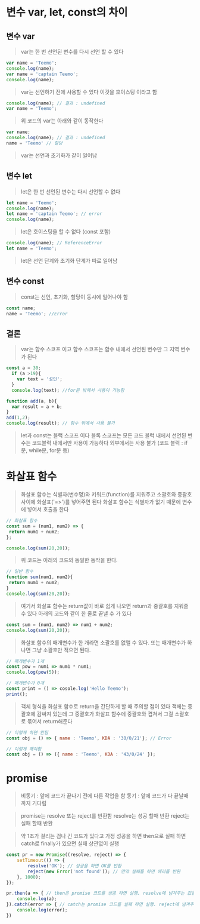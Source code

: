 # 변수 var, let, const의 차이

## 변수 var

> var는 한 번 선언된 변수를 다시 선언 할 수 있다

``` javascript
var name = 'Teemo';
console.log(name);
var name = 'captain Teemo';
console.log(name);
```

> var는 선언하기 전에 사용할 수 있다
> 이것을 호이스팅 이라고 함

```javascript
console.log(name); // 결과 : undefined
var name = 'Teemo';
```

> 위 코드의 var는 아래와 같이 동작한다

```javascript
var name;
console.log(name); // 결과 : undefined
name = 'Teemo' // 할당
```

> var는 선언과 초기화가 같이 일어남

## 변수 let

> let은 한 번 선언된 변수는 다시 선언할 수 없다
 ```javascript
let name = 'Teemo';
console.log(name);
let name = 'captain Teemo'; // error
console.log(name);
 ```
 
 > let은 호이스팅을 할 수 없다 (const 포함)
 
 ```javascript
 console.log(name); // ReferenceError
let name = 'Teemo';
 ```
 
 > let은 선언 단계와 초기화 단계가 따로 일어남
 
 
 ## 변수 const
 > const는 선언, 초기화, 할당이 동시에 일어나야 함
 ``` javascript
const name;
name = 'Teemo'; //Error
```

## 결론

> var는 함수 스코프 이고 
> 함수 스코프는 함수 내에서 선언된 변수만 그 지역 변수가 된다
``` javascript
const a = 30;
  if (a >19){
    var text = '성인';
  }
  console.log(text); //for문 밖에서 사용이 가능함
```
```javascript
function add(a, b){
  var result = a + b;
}
add(1,2);
console.log(result); // 함수 밖에서 사용 불가
```

> let과 const는 블럭 스코프 이다
> 블록 스코프는 모든 코드 블럭 내에서 선언된 변수는 코드블럭 내에서만 사용이 가능하다
> 외부에서는 사용 불가
> (코드 블럭 : if문, while문, for문 등)


# 화살표 함수

> 화살표 함수는 식별자(변수명)와 키워드(function)를 지워주고 소괄호와 중괄호 사이에 화살표('=>')를 넣어주면 된다
> 화살표 함수는 식별자가 없기 때문에 변수에 넣어서 호출을 한다
``` javascript
// 화살표 함수
const sum = (num1, num2) => {
 return num1 + num2;
};

console.log(sum(20,20));
```
> 위 코드는 아래의 코드와 동일한 동작을 한다.

``` javascript
// 일반 함수
function sum(num1, num2){
 return num1 + num2;
}
console.log(sum(20,20));
```
> 여기서 화살표 함수는 return값이 바로 쉽게 나오면 return과 중괄호를 지워줄 수 있다
> 아래의 코드와 같이 한 줄로 끝낼 수 가 있다

``` javascript
const sum = (num1, num2) => num1 + num2;
console.log(sum(20,20));
```
> 화살표 함수의 매개변수가 한 개라면 소괄호를 없앨 수 있다.
> 또는 매개변수가 하나면 그냥 소괄호만 적으면 된다.

```javascript
// 매개변수가 1개
const pow = num1 => num1 * num1;
console.log(pow(5));
```

```javascript
// 매개변수가 0개
const print = () => cosole.log('Hello Teemo');
print();
```

> 객체 형식을 화살표 함수로 return을 간단하게 할 때 주의할 점이 있다
> 객체는 중괄호에 감싸져 있는데 그 중괄호가 화살표 함수에 중괄호와 겹쳐서 그걸 소괄호로 묶어서 return해준다

```javascript
// 이렇게 하면 안됨
const obj = () => { name : 'Teemo', KDA : '30/0/21'}; // Error
```

```javascript
// 이렇게 해야함
const obj = () => ({ name : 'Teemo', KDA : '43/0/24' });
```

# promise

> 비동기 : 앞에 코드가 끝나기 전에 다른 작업을 함
> 동기 : 앞에 코드가 다 끝날때 까지 기다림

> promise는 resolve 또는 reject를 반환함
> resolve는 성공 할때 반환
> reject는 실패 할때 반환

> 약 1초가 걸리는 검나 긴 코드가 있다고 가정
> 성공을 하면 then으로
> 실패 하면 catch로
> finally가 있으면  실패 상관없이 실행

``` javascript
const pr = new Promise((resolve, reject) => {
    setTimeout(() => {
        resolve('OK'); // 성공을 하면 OK를 반환
        reject(new Error('not found')); // 만약 실패를 하면 에러를 반환
    }, 1000);
});

pr.then(a => { // then은 promise 코드를 성공 하면 실행. resolve에 넘겨주는 값을 받음
    console.log(a);
}).catch(error => { // catch는 promise 코드를 실패 하면 실행. reject에 넘겨주는 값을 받음
    console.log(error);
})
```
